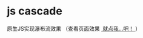 # js cascade
原生JS实现瀑布流效果
（查看页面效果
<a href="http://htmlpreview.github.io/?https://github.com/aishanglly00/js-cascade/blob/master/index.html" target="_block">
  就点我...吧！
</a>）
